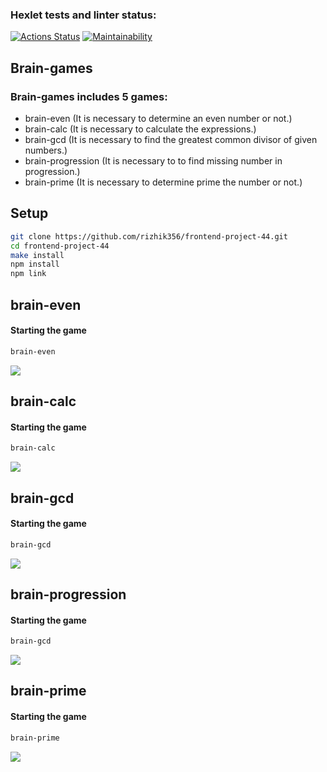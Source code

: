 ### Hexlet tests and linter status:
[![Actions Status](https://github.com/rizhik356/frontend-project-44/workflows/hexlet-check/badge.svg)](https://github.com/rizhik356/frontend-project-44/actions)
[![Maintainability](https://api.codeclimate.com/v1/badges/2bfba918a065448242d2/maintainability)](https://codeclimate.com/github/rizhik356/frontend-project-44/maintainability)

## Brain-games
### Brain-games includes 5 games: 
*  brain-even (It is necessary to determine an even number or not.)
*  brain-calc (It is necessary to calculate the expressions.)
*  brain-gcd (It is necessary to find the greatest common divisor of given numbers.)
*  brain-progression (It is necessary to to find missing number in progression.)
*  brain-prime (It is necessary to determine prime the number or not.)

## Setup

```bash
git clone https://github.com/rizhik356/frontend-project-44.git
cd frontend-project-44
make install
npm install
npm link
```

##  brain-even

#### Starting the game

```bash
brain-even
```

<a href="https://asciinema.org/a/UXjhZlbyOVZJsFs9V5C5DQ3DF" target="_blank"><img src="https://asciinema.org/a/UXjhZlbyOVZJsFs9V5C5DQ3DF.svg" /></a>

##  brain-calc

#### Starting the game

```bash
brain-calc
```

<a href="https://asciinema.org/a/VPjyl2Xoptuggif7E3fQUCi91" target="_blank"><img src="https://asciinema.org/a/VPjyl2Xoptuggif7E3fQUCi91.svg" /></a>

##  brain-gcd

#### Starting the game

```bash
brain-gcd
```

<a href="https://asciinema.org/a/5mVQIEy3mwcxbz99rEYHieELj" target="_blank"><img src="https://asciinema.org/a/5mVQIEy3mwcxbz99rEYHieELj.svg" /></a>

##  brain-progression

#### Starting the game

```bash
brain-gcd
```

<a href="https://asciinema.org/a/ZGWTNz1sVi2f3mVFnrjoMsnk9" target="_blank"><img src="https://asciinema.org/a/ZGWTNz1sVi2f3mVFnrjoMsnk9.svg" /></a>

##  brain-prime

#### Starting the game

```bash
brain-prime
```

<a href="https://asciinema.org/a/4yQcCZmDYTlTJQ3NBcXi9bI61" target="_blank"><img src="https://asciinema.org/a/4yQcCZmDYTlTJQ3NBcXi9bI61.svg" /></a>
